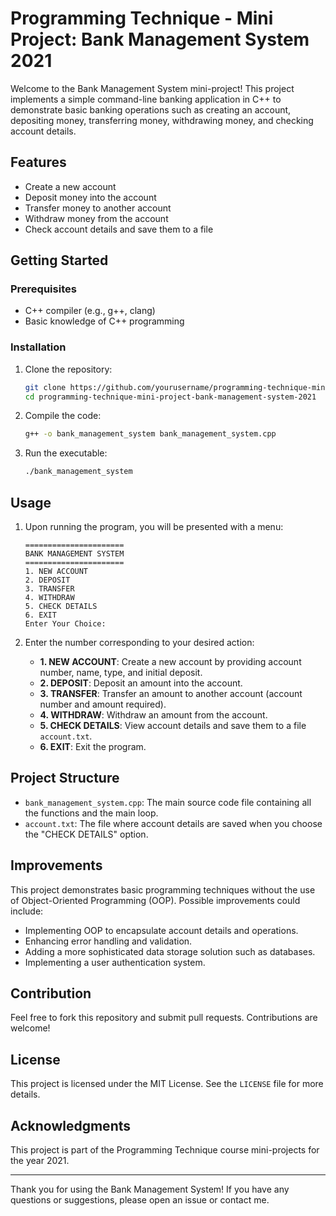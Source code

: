 # Programming Technique - Mini Project: Bank Management System 2021

Welcome to the Bank Management System mini-project! This project implements a simple command-line banking application in C++ to demonstrate basic banking operations such as creating an account, depositing money, transferring money, withdrawing money, and checking account details.

## Features

- Create a new account
- Deposit money into the account
- Transfer money to another account
- Withdraw money from the account
- Check account details and save them to a file

## Getting Started

### Prerequisites

- C++ compiler (e.g., g++, clang)
- Basic knowledge of C++ programming

### Installation

1. Clone the repository:
    ```bash
    git clone https://github.com/yourusername/programming-technique-mini-project-bank-management-system-2021.git
    cd programming-technique-mini-project-bank-management-system-2021
    ```

2. Compile the code:
    ```bash
    g++ -o bank_management_system bank_management_system.cpp
    ```

3. Run the executable:
    ```bash
    ./bank_management_system
    ```

## Usage

1. Upon running the program, you will be presented with a menu:
    ```
    ======================
    BANK MANAGEMENT SYSTEM
    ======================
    1. NEW ACCOUNT
    2. DEPOSIT
    3. TRANSFER
    4. WITHDRAW
    5. CHECK DETAILS
    6. EXIT
    Enter Your Choice:
    ```

2. Enter the number corresponding to your desired action:
    - **1. NEW ACCOUNT**: Create a new account by providing account number, name, type, and initial deposit.
    - **2. DEPOSIT**: Deposit an amount into the account.
    - **3. TRANSFER**: Transfer an amount to another account (account number and amount required).
    - **4. WITHDRAW**: Withdraw an amount from the account.
    - **5. CHECK DETAILS**: View account details and save them to a file `account.txt`.
    - **6. EXIT**: Exit the program.

## Project Structure

- `bank_management_system.cpp`: The main source code file containing all the functions and the main loop.
- `account.txt`: The file where account details are saved when you choose the "CHECK DETAILS" option.

## Improvements

This project demonstrates basic programming techniques without the use of Object-Oriented Programming (OOP). Possible improvements could include:
- Implementing OOP to encapsulate account details and operations.
- Enhancing error handling and validation.
- Adding a more sophisticated data storage solution such as databases.
- Implementing a user authentication system.

## Contribution

Feel free to fork this repository and submit pull requests. Contributions are welcome!

## License

This project is licensed under the MIT License. See the `LICENSE` file for more details.

## Acknowledgments

This project is part of the Programming Technique course mini-projects for the year 2021.

---

Thank you for using the Bank Management System! If you have any questions or suggestions, please open an issue or contact me.
